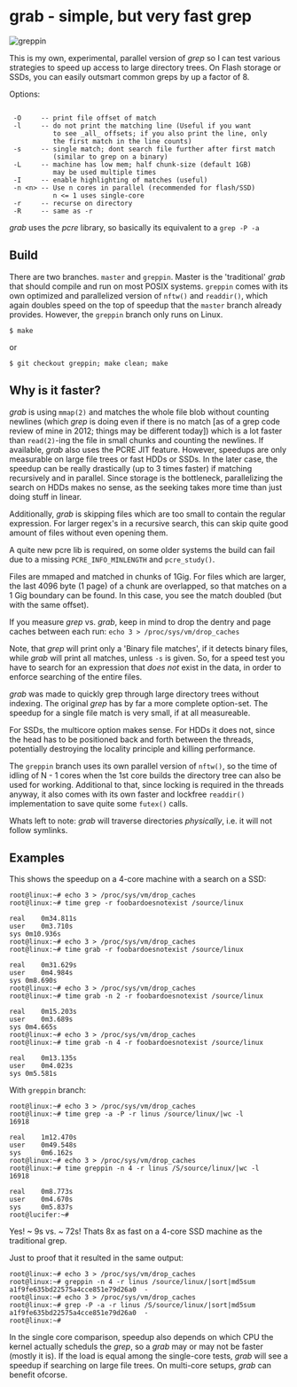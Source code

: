 grab - simple, but very fast grep
=================================


![greppin](https://github.com/stealth/greppin/blob/greppin/pic/greppin.jpg)


This is my own, experimental, parallel version of _grep_ so I can test
various strategies to speed up access to large directory trees.
On Flash storage or SSDs, you can easily outsmart common greps by up
a factor of 8.

Options:

```

 -O     -- print file offset of match
 -l     -- do not print the matching line (Useful if you want
           to see _all_ offsets; if you also print the line, only
           the first match in the line counts)
 -s     -- single match; dont search file further after first match
           (similar to grep on a binary)
 -L     -- machine has low mem; half chunk-size (default 1GB)
           may be used multiple times
 -I     -- enable highlighting of matches (useful)
 -n <n> -- Use n cores in parallel (recommended for flash/SSD)
           n <= 1 uses single-core
 -r     -- recurse on directory
 -R     -- same as -r

```


_grab_ uses the _pcre_ library, so basically its equivalent to a `grep -P -a`


Build
-----

There are two branches. `master` and `greppin`. Master is the 'traditional'
*grab* that should compile and run on most POSIX systems. `greppin` comes with
its own optimized and parallelized version of `nftw()` and `readdir()`, which
again doubles speed on the top of speedup that the `master` branch already
provides. However, the `greppin` branch only runs on Linux.

```
$ make
```

or

```
$ git checkout greppin; make clean; make
```


Why is it faster?
-----------------

_grab_ is using `mmap(2)` and matches the whole file blob
without counting newlines (which _grep_ is doing even if there is no match
[as of a grep code review of mine in 2012; things may be different today])
which is a lot faster than `read(2)`-ing the file in small chunks and counting the
newlines. If available, _grab_ also uses the PCRE JIT feature.
However, speedups are only measurable on large file trees or fast HDDs or SSDs.
In the later case, the speedup can be really drastically (up to 3 times faster)
if matching recursively and in parallel. Since storage is the bottleneck,
parallelizing the search on HDDs makes no sense, as the seeking takes more time
than just doing stuff in linear.

Additionally, _grab_ is skipping files which are too small to contain the
regular expression. For larger regex's in a recursive search, this can
skip quite good amount of files without even opening them.

A quite new pcre lib is required, on some older systems the build can fail
due to a missing `PCRE_INFO_MINLENGTH` and `pcre_study()`.

Files are mmaped and matched in chunks of 1Gig. For files which are larger,
the last 4096 byte (1 page) of a chunk are overlapped, so that matches on a 1 Gig
boundary can be found. In this case, you see the match doubled (but with the
same offset).

If you measure _grep_ vs. _grab_, keep in mind to drop the dentry and page
caches between each run: `echo 3 > /proc/sys/vm/drop_caches`

Note, that _grep_ will print only a 'Binary file matches', if it detects binary
files, while _grab_ will print all matches, unless `-s` is given. So, for a
speed test you have to search for an expression that *does not* exist in the data,
in order to enforce searching of the entire files.

_grab_ was made to quickly grep through large directory trees without indexing.
The original _grep_ has by far a more complete option-set. The speedup
for a single file match is very small, if at all measureable.

For SSDs, the multicore option makes sense. For HDDs it does not, since
the head has to be positioned back and forth between the threads, potentially
destroying the locality principle and killing performance.

The `greppin` branch uses its own parallel version of `nftw()`, so the time
of idling of N - 1 cores when the 1st core builds the directory tree can also
be used for working. Additional to that, since locking is required in the
threads anyway, it also comes with its own faster and lockfree `readdir()` implementation
to save quite some `futex()` calls.

Whats left to note: _grab_ will traverse directories *physically*, i.e. it will not follow
symlinks.


Examples
--------

This shows the speedup on a 4-core machine with a search on a SSD:


```
root@linux:~# echo 3 > /proc/sys/vm/drop_caches
root@linux:~# time grep -r foobardoesnotexist /source/linux

real	0m34.811s
user	0m3.710s
sys	0m10.936s
root@linux:~# echo 3 > /proc/sys/vm/drop_caches
root@linux:~# time grab -r foobardoesnotexist /source/linux

real	0m31.629s
user	0m4.984s
sys	0m8.690s
root@linux:~# echo 3 > /proc/sys/vm/drop_caches
root@linux:~# time grab -n 2 -r foobardoesnotexist /source/linux

real	0m15.203s
user	0m3.689s
sys	0m4.665s
root@linux:~# echo 3 > /proc/sys/vm/drop_caches
root@linux:~# time grab -n 4 -r foobardoesnotexist /source/linux

real	0m13.135s
user	0m4.023s
sys	0m5.581s
```

With `greppin` branch:

```
root@linux:~# echo 3 > /proc/sys/vm/drop_caches
root@linux:~# time grep -a -P -r linus /source/linux/|wc -l
16918

real    1m12.470s
user    0m49.548s
sys     0m6.162s
root@linux:~# echo 3 > /proc/sys/vm/drop_caches
root@linux:~# time greppin -n 4 -r linus /S/source/linux/|wc -l
16918

real    0m8.773s
user    0m4.670s
sys     0m5.837s
root@lucifer:~#
```

Yes! ~ 9s vs. ~ 72s! Thats 8x as fast on a 4-core SSD machine as the traditional grep.

Just to proof that it resulted in the same output:

```
root@linux:~# echo 3 > /proc/sys/vm/drop_caches
root@linux:~# greppin -n 4 -r linus /source/linux/|sort|md5sum
a1f9fe635bd22575a4cce851e79d26a0  -
root@linux:~# echo 3 > /proc/sys/vm/drop_caches
root@linux:~# grep -P -a -r linus /S/source/linux/|sort|md5sum
a1f9fe635bd22575a4cce851e79d26a0  -
root@linux:~#
```


In the single core comparison, speedup also depends on which CPU the kernel
actually scheduls the _grep_, so a _grab_ may or may not be faster (mostly it is).
If the load is equal among the single-core tests, _grab_ will see a speedup if
searching on large file trees. On multi-core setups, _grab_ can benefit ofcorse.

